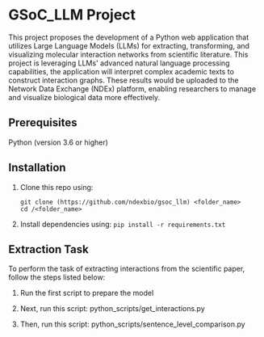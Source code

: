 # GSoC_LLM Project
This project proposes the development of a Python web application that utilizes Large Language Models (LLMs) for extracting, transforming, and visualizing molecular interaction networks from scientific literature. This project is leveraging LLMs' advanced natural language processing capabilities, the application will interpret complex academic texts to construct interaction graphs. These results would be uploaded to the Network Data Exchange (NDEx) platform, enabling researchers to manage and visualize biological data more effectively.

## Prerequisites
Python (version 3.6 or higher)

## Installation
1. Clone this repo using:
   ```
   git clone (https://github.com/ndexbio/gsoc_llm) <folder_name>
   cd /<folder_name>
   ```
3. Install dependencies using: ```pip install -r requirements.txt```
   
## Extraction Task
To perform the task of extracting interactions from the scientific paper, follow the steps listed below:

1. Run the first script to prepare the model
  
3. Next, run this script: python_scripts/get_interactions.py
4. Then, run this script: python_scripts/sentence_level_comparison.py

